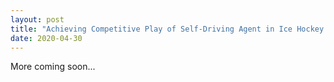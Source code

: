 ```yaml
---
layout: post
title: "Achieving Competitive Play of Self-Driving Agent in Ice Hockey Video Game"
date: 2020-04-30
---
```

More coming soon...
